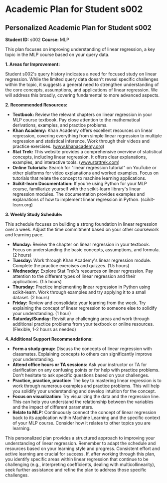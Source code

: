 # Academic Plan for Student s002

## Personalized Academic Plan for Student s002

**Student ID:** s002
**Course:** MLP

This plan focuses on improving understanding of linear regression, a key topic in the MLP course based on your query data.

**1. Areas for Improvement:**

Student s002's query history indicates a need for focused study on linear regression. While the limited query data doesn't reveal specific challenges within the topic, it suggests a general need to strengthen understanding of the core concepts, assumptions, and applications of linear regression.  We will address this broadly, covering fundamental to more advanced aspects.

**2. Recommended Resources:**

* **Textbook:** Review the relevant chapters on linear regression in your MLP course textbook. Pay close attention to the mathematical derivations, examples, and practice problems.
* **Khan Academy:**  Khan Academy offers excellent resources on linear regression, covering everything from simple linear regression to multiple regression and statistical inference.  Work through their videos and practice exercises. (www.khanacademy.org)
* **Stat Trek:** This website provides a comprehensive overview of statistical concepts, including linear regression. It offers clear explanations, examples, and interactive tools. (www.stattrek.com)
* **Online Tutorials:** Search for "linear regression tutorial" on YouTube or other platforms for video explanations and worked examples.  Focus on tutorials that relate the concept to machine learning applications.
* **Scikit-learn Documentation:** If you're using Python for your MLP course, familiarize yourself with the scikit-learn library's linear regression modules. The documentation provides examples and explanations of how to implement linear regression in Python. (scikit-learn.org)


**3. Weekly Study Schedule:**

This schedule focuses on building a strong foundation in linear regression over a week. Adjust the time commitment based on your other coursework and learning pace.

* **Monday:** Review the chapter on linear regression in your textbook. Focus on understanding the basic concepts, assumptions, and formula. (2 hours)
* **Tuesday:** Work through Khan Academy's linear regression module. Complete the practice exercises and quizzes. (1.5 hours)
* **Wednesday:** Explore Stat Trek's resources on linear regression. Pay attention to the different types of linear regression and their applications. (1.5 hours)
* **Thursday:**  Practice implementing linear regression in Python using scikit-learn. Work through examples and try applying it to a small dataset. (2 hours)
* **Friday:** Review and consolidate your learning from the week.  Try explaining the concept of linear regression to someone else to solidify your understanding. (1 hour)
* **Saturday/Sunday:**  Revisit any challenging areas and work through additional practice problems from your textbook or online resources. (Flexible, 1-2 hours as needed)


**4. Additional Support Recommendations:**

* **Form a study group:** Discuss the concepts of linear regression with classmates. Explaining concepts to others can significantly improve your understanding.
* **Attend office hours or TA sessions:** Ask your instructor or TA for clarification on any confusing points or for help with practice problems. Don't hesitate to ask specific questions based on your challenges.
* **Practice, practice, practice:** The key to mastering linear regression is to work through numerous examples and practice problems. This will help you solidify your understanding and develop intuition for the concept.
* **Focus on visualization:** Try visualizing the data and the regression line. This can help you understand the relationship between the variables and the impact of different parameters.
* **Relate to MLP:**  Continuously connect the concept of linear regression back to its application within Machine Learning and the specific context of your MLP course.  Consider how it relates to other topics you are learning.


This personalized plan provides a structured approach to improving your understanding of linear regression. Remember to adapt the schedule and resources based on your learning style and progress. Consistent effort and active learning are crucial for success.  If, after working through this plan, you identify specific areas within linear regression that continue to be challenging (e.g., interpreting coefficients, dealing with multicollinearity), seek further assistance and refine the plan to address those specific challenges.
